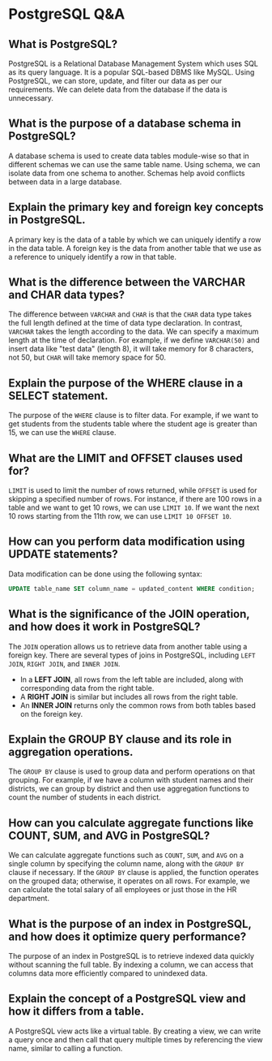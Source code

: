 # PostgreSQL Q&A

## What is PostgreSQL?

PostgreSQL is a Relational Database Management System which uses SQL as its query language. It is a popular SQL-based DBMS like MySQL. Using PostgreSQL, we can store, update, and filter our data as per our requirements. We can delete data from the database if the data is unnecessary.

## What is the purpose of a database schema in PostgreSQL?

A database schema is used to create data tables module-wise so that in different schemas we can use the same table name. Using schema, we can isolate data from one schema to another. Schemas help avoid conflicts between data in a large database.

## Explain the primary key and foreign key concepts in PostgreSQL.

A primary key is the data of a table by which we can uniquely identify a row in the data table. A foreign key is the data from another table that we use as a reference to uniquely identify a row in that table.

## What is the difference between the VARCHAR and CHAR data types?

The difference between `VARCHAR` and `CHAR` is that the `CHAR` data type takes the full length defined at the time of data type declaration. In contrast, `VARCHAR` takes the length according to the data. We can specify a maximum length at the time of declaration. For example, if we define `VARCHAR(50)` and insert data like "test data" (length 8), it will take memory for 8 characters, not 50, but `CHAR` will take memory space for 50.

## Explain the purpose of the WHERE clause in a SELECT statement.

The purpose of the `WHERE` clause is to filter data. For example, if we want to get students from the students table where the student age is greater than 15, we can use the `WHERE` clause.

## What are the LIMIT and OFFSET clauses used for?

`LIMIT` is used to limit the number of rows returned, while `OFFSET` is used for skipping a specified number of rows. For instance, if there are 100 rows in a table and we want to get 10 rows, we can use `LIMIT 10`. If we want the next 10 rows starting from the 11th row, we can use `LIMIT 10 OFFSET 10`.

## How can you perform data modification using UPDATE statements?

Data modification can be done using the following syntax:

```sql
UPDATE table_name SET column_name = updated_content WHERE condition;
```

## What is the significance of the JOIN operation, and how does it work in PostgreSQL?

The `JOIN` operation allows us to retrieve data from another table using a foreign key. There are several types of joins in PostgreSQL, including `LEFT JOIN`, `RIGHT JOIN`, and `INNER JOIN`. 

- In a **LEFT JOIN**, all rows from the left table are included, along with corresponding data from the right table.
- A **RIGHT JOIN** is similar but includes all rows from the right table.
- An **INNER JOIN** returns only the common rows from both tables based on the foreign key.

## Explain the GROUP BY clause and its role in aggregation operations.

The `GROUP BY` clause is used to group data and perform operations on that grouping. For example, if we have a column with student names and their districts, we can group by district and then use aggregation functions to count the number of students in each district.

## How can you calculate aggregate functions like COUNT, SUM, and AVG in PostgreSQL?

We can calculate aggregate functions such as `COUNT`, `SUM`, and `AVG` on a single column by specifying the column name, along with the `GROUP BY` clause if necessary. If the `GROUP BY` clause is applied, the function operates on the grouped data; otherwise, it operates on all rows. For example, we can calculate the total salary of all employees or just those in the HR department.

## What is the purpose of an index in PostgreSQL, and how does it optimize query performance?

The purpose of an index in PostgreSQL is to retrieve indexed data quickly without scanning the full table. By indexing a column, we can access that columns data more efficiently compared to unindexed data.

## Explain the concept of a PostgreSQL view and how it differs from a table.

A PostgreSQL view acts like a virtual table. By creating a view, we can write a query once and then call that query multiple times by referencing the view name, similar to calling a function.